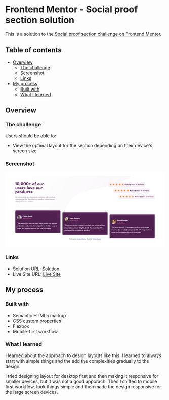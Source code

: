 # Frontend Mentor - Social proof section solution

This is a solution to the [Social proof section challenge on Frontend Mentor](https://www.frontendmentor.io/challenges/social-proof-section-6e0qTv_bA).

## Table of contents

- [Overview](#overview)
  - [The challenge](#the-challenge)
  - [Screenshot](#screenshot)
  - [Links](#links)
- [My process](#my-process)
  - [Built with](#built-with)
  - [What I learned](#what-i-learned)

## Overview

### The challenge

Users should be able to:

- View the optimal layout for the section depending on their device's screen size

### Screenshot

![](./project-ss.png)

### Links

- Solution URL: [Solution](https://www.frontendmentor.io/solutions/responsive-social-proof-section-using-css-5BbN9RxJ2P)
- Live Site URL: [Live Site](https://asimsaeed353.github.io/social-proof-section-master/)

## My process

### Built with

- Semantic HTML5 markup
- CSS custom properties
- Flexbox
- Mobile-first workflow

### What I learned

I learned about the approach to design layouts like this. I learned to always start with simple things and the add the complexities gradually to the design.

I tried designing layout for desktop first and then making it responsive for smaller devices, but it was not a good apporach. Then I shifted to mobile first workflow, took things simple and then made the design responsive for the large screen devices.
